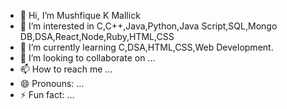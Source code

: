 - 👋 Hi, I’m Mushfique K Mallick
- 👀 I’m interested in C,C++,Java,Python,Java Script,SQL,Mongo DB,DSA,React,Node,Ruby,HTML,CSS
- 🌱 I’m currently learning C,DSA,HTML,CSS,Web Development.
- 💞️ I’m looking to collaborate on ...
- 📫 How to reach me ...
- 😄 Pronouns: ...
- ⚡ Fun fact: ...

<!---
IMushfique/IMushfique is a ✨ special ✨ repository because its `README.md` (this file) appears on your GitHub profile.
You can click the Preview link to take a look at your changes.
--->
